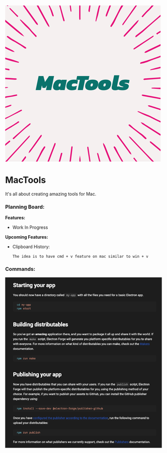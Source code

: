 ![Logo](./mac-tools/images/MacTools.png)

# MacTools

It's all about creating amazing tools for Mac.

### Planning Board:

**Features:**

- Work In Progress

**Upcoming Features:**

- Clipboard History:

  ```shell
  The idea is to have cmd + v feature on mac similar to win + v
  ```

### Commands:

![Commands](./docs/img/commands.png)

